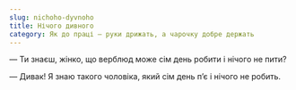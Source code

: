 ```yaml
---
slug: nichoho-dyvnoho
title: Нічого дивного
category: Як до праці — руки дрижать, а чарочку добре держать
---
```

— Ти знаєш, жінко, що верблюд може сім день робити і нічого не пити?

— Дивак! Я знаю такого чоловіка, який сім день п’є і нічого не робить.
